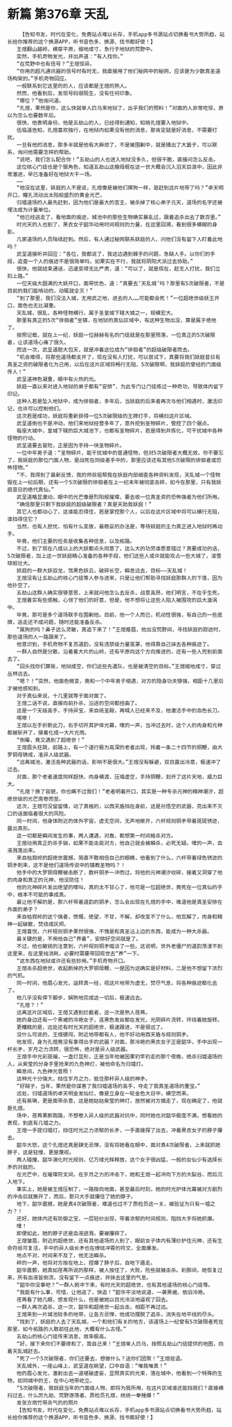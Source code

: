 # 新篇 第376章 天乱
        【告知书友，时代在变化，免费站点难以长存，手机app多书源站点切换看书大势所趋，站长给你推荐的这个换源APP，听书音色多、换源、找书都好使！】
       王煊翻山越岭，横穿平原，缩地成寸，急行于地狱的荒野中。
       突然，手机奇物发光，并出声道：“有人找你。”
       “在荒野中也有信号？”王煊惊异。
       “你用的超凡通讯器的信号时有时无，我直接用了他们秘网中的秘网，应该是为少数真圣道场构架的。”手机奇物回应。
       一般联系到它这里的的人，应该都是王煊的熟人。
       然而，他看到后，发现号码很陌生，没有任何印象。
       “哪位？”他询问道。
       “孔煊，果然是你，这么快就单人匹马来地狱了，出乎我们的预料！”对面的人非常吃惊，原以为怎么也要数年后。
       很快，他表明身份，他是五劫山的人，已经得到通知，知晓孔煊要入地狱中。
       伍临道告知，孔煊喜欢独行，在地狱内如果没有他的消息，那肯定就是好消息，不需要打扰。
       一旦有他的消息，那多半就是他有大麻烦了，不是被围剿中，就是捅出了大篓子，可以联系，询问他需要怎样的帮助。
       “说吧，我们怎么配合你！”五劫山的人也进入地狱没多久，但很干脆，直接问怎么反击。
       这位核心门徒也是个狠角色，知道五劫山这艘母舰在这一世大概会沉入滔天巨浪中，因此非常激进，早已准备好在地狱大干一场。
       ……
       “他没在这里，妖庭的人不是说，孔煊像是被他们撵狗一样，驱赶到这片地带了吗？”卓天明开口，瞳孔流动出太阳般盛烈的黄金光芒。
       归墟道场的人最先赶到，因为他们是最大的苦主，被杀掉了核心弟子元天，道场的名字还被埋汰成为计量单位。
       “他已经逃走了，看地面的痕迹，城池中的那些生物确实暴乱过，跟着追杀出去了数百里。”
       时光天的人也到了，黑衣女子韶华动用时间规则的力量，在这里回溯，看到很多模糊的身影。
       几家道场的人员陆续赶到。然后，有人通过秘网联系妖庭的人，问他们没有留下人盯着此地吗？
       武呈道接听并回应：“各位，我都说了，我这边遇到棘手的问题，急缺人手。以你们的手段，追查一个人的痕迹不是很简单吗，如果实在不行，我就将阴阳犬派过去协助。”
       很快，他就结束通话，迅速变得无比严肃，道：“可以了，就是现在，趁无人打扰，我们立刻上路。”
       一位天级大圆满的大妖开口，面带忧色，道：“真要去‘天乱城’吗？那里有5次破限者，不是目前的我们能啃动的，动辄就全灭！”
       “到了那里，我们没法入城，无用武之地，进去的人……可能都会死！”一位超绝世级妖王开口，面色也无比凝重。
       天乱城，很乱，各种怪物横行，属于圣皇城下辖大城之一，规模宏大。
       那里有真正的5次“徘徊者”坐镇，在地狱的真仙区域中，有这种生物出没，算是属于绝地了。
       按照记载，就在上一纪，妖庭一位赫赫有名的门徒就是在那里殒落，一位真正的5次破限者，让该道场心痛了很久。
       而这一次，武呈道胆大包天，就是冲着这位成为“徘徊者”的超级破限者而去。
       “机会难得，将那些道场都支开了，现在没有人打扰，可以尝试下，真要将我们妖庭昔日有真圣之资的破限者化为己用，以后在这片区域将畅行无阻，5次破限啊，我妖庭的曾经的门面级传人！”
       武呈道神色凝重，眼中有火热的光。
       妖庭一直以来对进入地狱的弟子都有“安排”，为此专门让门徒练过一种奇功，导致体内留下印记。
       这种人若是坠入地狱中，成为徘徊者，多年后，当妖庭的后来者再次与他们相遇时，激活印记，也许可以控制他们。
       这次若是成功，妖庭将重新获得一位5次破限级的王牌打手，将横扫这片区域。
       武呈道倒也不是冲动，他们来地狱经营多年了，意外挖到圣物碎片，管控了四个据点。
       每座大城中，皇城下辖的巨大城池下，也都有圣物碎片，若是得到并炼化，可干扰城中各种怪物的行动。
       武呈道要去冒险，正是因为手持一块圣物碎片。
       一位中年男子道：“圣物碎片，能干扰城中的普通怪物，但对5次破限者大概无效，你不要忘了，我妖庭的那位门面人物，是战死在同级者手中的，那里应该还有其他5次破限的徘徊者或恐怖怪物。”
       “不，我得到了最新反馈，我的师叔祖帮我在妖庭内部细查各种资料发现，天乱城一个怪物毁在上一纪后期，还有一个5次破限的徘徊者在上一纪末年被彻底击碎，如今在那里，只有我妖庭昔日的绝代真仙。”
       武呈道略显激动，眼中的光芒像是烈阳般璀璨，要去收一位真圣资的恐怖强者为他们所用。
       “确信那里只剩下我妖庭的超级破限者？真是天助我妖庭！”
       其它人也都动心了，这谁能忍得住，若是掌控那个人，以后在这片区域中将可以横行无阻，谁挡得住它？
       当然，也有人担忧，怕有什么变故，最稳妥的办法是，等待妖庭的主力真正进入地狱时再动手。
       毕竟，他们主要的任务是收集各种信息，以及拓路。
       不过，到了现在八成以上的大妖都点头同意了，这么大的功劳谁愿意错过？真要成功的话，5次破限者，加上这一世妖庭精心准备的各种手段，他们这些人或许就能攻占一些大城了，滚雪球般壮大。
       妖庭的一群大妖驭龙，驾黑色妖云，破碎长空，瞬息远去，目标——天乱城！
       王煊没有让五劫山的核心门徒等人参与进来，只是让他们帮助寻找妖庭那群人的下落，因为他扑空了。
       五劫山这群人确实很够意思，上来就问他怎么去反杀，战意高昂，他们明言，不在乎生死。
       王煊着实有些感触，心领了他们的好意，但是，他不想将让这些人陷入被围攻的巨大漩涡中。
       毕竟，那可是多个道场联手在围剿他。目前，他一个人而已，机动性很强，有自己的一些底牌，逃走还不成问题，随时还能准备反杀。
       “属狗的吗？鼻子这么灵敏，真追下来了！”王煊蹙眉，他出没荒野间，寻找妖庭的踪迹时，那些道场的人一路跟来了。
       他意识到，手机奇物不复苏道韵，没有违禁级力量笼罩，他得靠自己抹去各种痕迹了。
       一群人自然是分散，沿着着大片的山岭，还有平原向这个方向推进的，还有一些人兜到前面去了。
       “回头找你们算账，地狱成空，你们这些先遣队，也是被清空的目标。”王煊缩地成寸，穿过丛林远去。
       “嗯？！”突然，他面色微变，竟和一个中年男子相遇，对方的隐身功夫够强，相距十几里后才被他感知到。
       对于真仙来说，十几里就等于面对面了。
       王煊二话不说，直接向前扑杀，沿途的空间都扭曲了。
       这是一个天级高手，手持异宝，来自纸圣殿，再喊人已经来不及，他激活手中的血色长刀。
       喀嚓！
       王煊以左手折断此刀，右手切开其护体光幕，噗的一声，当冲过去时，这个人的肉身和元神都被斩开了，接着化成一大片光雨。
       “倒霉，竟又遇到了超绝世！”
       王煊眉头狂跳，前路上，有一个道行极为高深的老者出现，拎着一条二十四节的铜鞭，由大罗铜母铸成，准异人级武器。
       “远离城池，激活各种武器的话，影响不是很大。”王煊没有躲避，双目露出冷意，极速冲了过去。
       对面，那个老者速度同样超快，肉身横渡，压塌虚空，手持铜鞭，划开了这片天地，威力巨大。
       “孔煊？换了容貌，你也瞒不过我们！”老者明着开口，其实是一种专杀元神的精神潮汐，超绝世级的光芒席卷而至。
       这次，王煊可没留留情，动了真格的，以西天盾挡在身前，这是孙悟空的武器，亮出来不灭口的话面临着很大的风险。
       同一时间，他身体附近的体外宇宙，虚无空间，无声地敞开，六杆规则铜矛带着斑斑锈迹，露出真形。
       这一切都是瞬间发生的事，两人遭遇，对轰，都想第一时间格杀对方。
       王煊动用真正的杀手锏，如果不能击毙对方，他自己就会被瞬杀，必死无疑。噗的一声，血液溅落出来。
       来自枯寂岭的超绝世震撼，简直不敢相信自己的眼睛，他看到了什么，六杆带着绿色锈迹的铜矛刺来，这不是他们道场传说中的镇教圣物吗？！
       他手中的大罗铜母鞭被击断了，数杆铜矛一冲而过，将他的元神潮汐绞碎，接着又洞穿了他的肉身和真正的元神，他没防住！
       他的元神碎片发出绝望的嚎叫，真的太不甘心了，他可是一位超绝世，竟死在一位真仙的手中，根本不可能的事成真。
       最让他不解的是，那六杆带着道韵的铜矛，怎么会出现在孔煊的手中，难道他是真圣安排在外面的弟子？
       来自枯寂岭的这个强者，愤慨，绝望，不甘，不解，却改变不了什么，他瓦解了，肉身和精神一起破散，焚烧成灰烬。
       王煊喜悦，六杆规则铜矛果然很强，不愧是和真圣沾上边的东西，能成为一种大杀器。
       最关键的是，不用他自己“养着”，安排好空间就是了。
       不过，他也敏锐的注意到，六杆规则铜矛暗淡了一些。这说明，世外老僵尸的道韵荡漾不到这里来，在这里纯消耗，必要时需要带回现世去“养”一下。
       “这东西在地狱或许还有些妙用。”手机奇物开口。
       王煊击杀超绝世，收起断掉的大罗铜母鞭，一是因为这确实是好材料，二是他不想留下浓烈的气机。
       同一时间，他眉心发光，运转真一经，视这片地带为虚无，焚尽气息，将各种痕迹都化去了。
       他几乎没有停下脚步，娴熟地完成这一切后，极速远去。
       “孔煊？！”
       远离这片区域后，王煊又遇到拦截者，这一次是熟人荏苒。
       她的身边还有一个黑裙的冷艳女子，连黑色发丝都在发光，光阴碎片流转，环绕着她旋转。
       更糟糕的是，远处还有时光天的超绝世，极速跟进，不是很远了。
       没什么可说的，王煊硬闯，附近地带都有人，他不好动用西天盾与规则铜矛。
       他发现，身为孔煊竟没有拿得出手的武器？对面，那冷艳的黑衣女子正是韶华，手中出现一杆长矛，岁月之力流转，很恐怖，绝对是异人级武器。
       王煊手中光彩斑斓，一盏灯显形，正是当年他被因果钓竿钓走的那个夜晚，绝杀归墟道场的人，从紫莹的分身手里抢来的九色神灯，被他命名为归墟灯。
       瞬息间，九色神光普照！
       这种光十分强大，挡住岁月之力，抵住那杆异人级的神矛。
       “好贼子，当年，果然是你谋害了我归墟道场的高手，夺走了我真圣道场的重宝。”
       远处，归墟道场的卓天明金发灿烂，像是立身在一轮金色大日中，横空而来。
       还有紫琳，更是面带杀意，这是她姑姑紫莹的神灯，居然被对方摘走了，现在确定了，他就是孔煊。
       场中，荏苒果断跑路，不想卷入异人级的武器对抗中，同时她也对韶华极度不满，想看她的表现，到底有几墟之力。
       王煊一手提归墟灯，挡住时光之力浓郁的长矛，一手直接探了出去，冲着黑衣女子的脖子攥去。
       韶华大怒，这个孔煊还真是肆无忌惮，没有将她看在眼中，面对真4次破限者，上来就抓她脖子，这是轻慢，更是蔑视。
       两人碰撞，韶华演化时光规则，亿万缕光辉释放，这个女子很凶猛，一般的女仙少有选择长矛的对敌的。
       在光芒中，在璀璨符文间，在岁月之力的冲击下，她和王煊一起冲向下方的大裂谷，而后沉入地下。
       事实上，她是被王煊压制了，一路按向地面，甚至最后时刻，她的时光护体光幕被对方剧烈的冲击后就撕开了，而后，那只大手就攥住了她的脖子。
       地下，韶华震撼，她是真4次破限者，难道也过不了质检员这一关，被验证为只有一墟之力？！
       还好，她体内还有防御之宝，一层轻纱出现，带着浓郁的时间规则，阻挡大手将她抓爆。
       噗！
       即便如此，她的脖子还是血液迸溅，要被攥碎了。
       王煊皱眉，附近的超绝世，还有其他道场的人到了，眼前女子体内有薄纱护住元神，还有生命符纸可复活，手中的异人级长矛也在缭绕冲霄的符文，全面爆发。
       地点不对，时间来不及了，他无法瞬杀。
       砰的一声，他将对方按在地上，捏爆了脖子后，自地下遁走。
       韶华震颤，她真如荏苒所说的那样，被人按住了，大败，险些就被击杀。刹那间，她恢复过来，所有血液皆倒流，没有留下一点痕迹，并抹去这里的气息。
       “韶华你没事吧？”一群人俯冲下来，有时光天的超绝世，也有其他道场的核心门徒等。
       “我能有什么事，可惜，让他逃了，快追！”韶华平淡地说道，一袭黑裙，依旧冷艳。
       荏苒看了她几眼，想发现什么，但是被她以目光冷淡地逼视了回去。
       一群人再次追杀，这一次，韶华和超绝世一起出击，相距不再过远。
       王煊来到一片城池较多的地带，让各方忌惮，他成功摆脱了追杀，消失在地平线的尽头。
       “找到了，妖庭的人去了天乱城，一个和他们有关的地方，该道场上一纪曾有5次破限者死在那里，如今拓路的人敢前往此地，大概有什么古怪。”
       五劫山的核心门徒传来消息，效率极高。
       “好，接下来你们不要掺和了，我自己来！”王煊单人匹马，按照五劫山门徒提供的地图，向着天乱城赶去。
       “死了一个5次破限者，你们还要去，想做什么？送你们团聚！”王煊低语。
       天乱城外，一座山峰上，武呈道在眺望，口中自语：“唯我唯真！”
       他的眉心发光，激射出去一道堪破虚妄，显照真实的光束，落在城中，他看到一个特殊的生物，如同城中的王，在中心地带屹立。
       “5次破限者，我妖庭当年的门面级人物，即将为我所用，在这片区域谁还能挡我们？直接横扫过去，什么厉九劫、荒野游荡者、质检员孔煊，统统一拳捶爆！”
       发张方雨竹带杀气的的照片
       【告知书友，时代在变化，免费站点难以长存，手机app多书源站点切换看书大势所趋，站长给你推荐的这个换源APP，听书音色多、换源、找书都好使！】